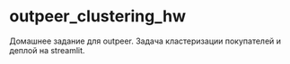 # outpeer_clustering_hw
Домашнее задание для outpeer. Задача кластеризации покупателей и деплой на streamlit.
